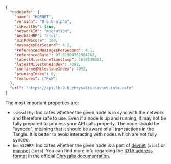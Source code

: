 ```json
{
  "nodeinfo": {
    "name": "HORNET",
    "version": "0.6.0-alpha",
    "isHealthy": true,
    "networkId": "migration",
    "bech32HRP": "atoi",
    "minPoWScore": 100,
    "messagesPerSecond": 4.2,
    "referencedMessagesPerSecond": 4.1,
    "referencedRate": 97.61904761904762,
    "latestMilestoneTimestamp": 1618139001,
    "latestMilestoneIndex": 7092,
    "confirmedMilestoneIndex": 7092,
    "pruningIndex": 0,
    "features": ["PoW"]
  },
  "url": "https://api.lb-0.h.chrysalis-devnet.iota.cafe"
}
```

The most important properties are:

- `isHealthy`: Indicates whether the given node is in sync with the network and therefore safe to use. Even if a node is
  up and running, it may not be fully prepared to process your API calls properly. The node should be "synced", meaning
  that it should be aware of all transactions in the Tangle. It is better to avoid interacting with nodes which are not
  fully synced.
- `bech32HRP`: Indicates whether the given node is a part of [devnet](https://wiki.iota.org/introduction/reference/networks/devnet)
  (`atoi`) or [mainnet](https://wiki.iota.org/introduction/reference/networks/mainnet) (`iota`). You can find more info regarding the
  [IOTA address format](https://wiki.iota.org/introduction/reference/details#iota-15-address-anatomy) in the official
  [Chrysalis documentation](https://wiki.iota.org/introduction/welcome).
